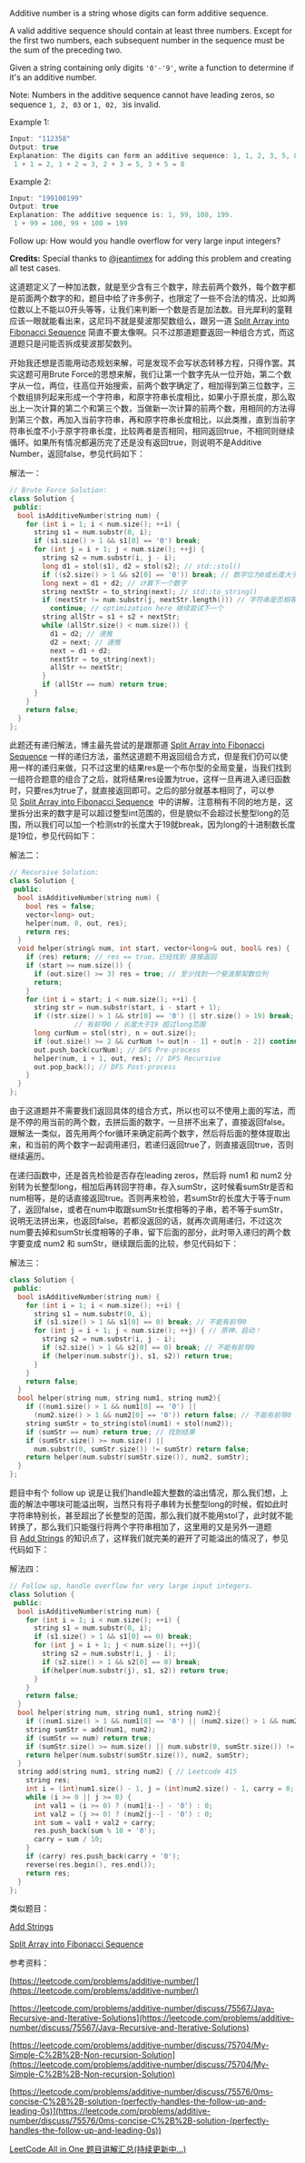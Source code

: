 Additive number is a string whose digits can form additive sequence.

A valid additive sequence should contain at least three numbers. Except for the first two numbers, each subsequent number in the sequence must be the sum of the preceding two.

Given a string containing only digits `'0'-'9'`, write a function to determine if it's an additive number.

Note: Numbers in the additive sequence cannot have leading zeros, so sequence `1, 2, 03` or `1, 02, 3`is invalid.

Example 1:

```cpp
Input: "112358"
Output: true 
Explanation: The digits can form an additive sequence: 1, 1, 2, 3, 5, 8. 
 1 + 1 = 2, 1 + 2 = 3, 2 + 3 = 5, 3 + 5 = 8
```

Example 2:

```cpp
Input: "199100199"
Output: true 
Explanation: The additive sequence is: 1, 99, 100, 199. 
 1 + 99 = 100, 99 + 100 = 199
```

Follow up: How would you handle overflow for very large input integers?

**Credits:** Special thanks to [@jeantimex](https://leetcode.com/discuss/user/jeantimex) for adding this problem and creating all test cases.

这道题定义了一种加法数，就是至少含有三个数字，除去前两个数外，每个数字都是前面两个数字的和，题目中给了许多例子，也限定了一些不合法的情况，比如两位数以上不能以0开头等等，让我们来判断一个数是否是加法数。目光犀利的童鞋应该一眼就能看出来，这尼玛不就是斐波那契数组么，跟另一道 [Split Array into Fibonacci Sequence](https://www.cnblogs.com/grandyang/p/10434771.html) 简直不要太像啊。只不过那道题要返回一种组合方式，而这道题只是问能否拆成斐波那契数列。

开始我还想是否能用动态规划来解，可是发现不会写状态转移方程，只得作罢。其实这题可用Brute Force的思想来解，我们让第一个数字先从一位开始，第二个数字从一位，两位，往高位开始搜索，前两个数字确定了，相加得到第三位数字，三个数组排列起来形成一个字符串，和原字符串长度相比，如果小于原长度，那么取出上一次计算的第二个和第三个数，当做新一次计算的前两个数，用相同的方法得到第三个数，再加入当前字符串，再和原字符串长度相比，以此类推，直到当前字符串长度不小于原字符串长度，比较两者是否相同，相同返回true，不相同则继续循环。如果所有情况都遍历完了还是没有返回true，则说明不是Additive Number，返回false，参见代码如下：

解法一：

```cpp
// Brute Force Solution:
class Solution {
 public:
  bool isAdditiveNumber(string num) {
    for (int i = 1; i < num.size(); ++i) {
      string s1 = num.substr(0, i);
      if (s1.size() > 1 && s1[0] == '0') break;
      for (int j = i + 1; j < num.size(); ++j) {
        string s2 = num.substr(i, j - i);
        long d1 = stol(s1), d2 = stol(s2); // std::stol()
        if ((s2.size() > 1 && s2[0] == '0')) break; // 数字位为0或长度大于1
        long next = d1 + d2; // 计算下一个数字
        string nextStr = to_string(next); // std::to_string()
        if (nextStr != num.substr(j, nextStr.length())) // 字符串是否相等
          continue; // optimization here 继续尝试下一个
        string allStr = s1 + s2 + nextStr;
        while (allStr.size() < num.size()) {
          d1 = d2; // 递推
          d2 = next; // 递推
          next = d1 + d2;
          nextStr = to_string(next);
          allStr += nextStr;
        }
        if (allStr == num) return true;
      }
    }
    return false;
  }
};
```

此题还有递归解法，博主最先尝试的是跟那道 [Split Array into Fibonacci Sequence](https://www.cnblogs.com/grandyang/p/10434771.html) 一样的递归方法，虽然这道题不用返回组合方式，但是我们仍可以使用一样的递归来做，只不过这里的结果res是一个布尔型的全局变量，当我们找到一组符合题意的组合了之后，就将结果res设置为true，这样一旦再进入递归函数时，只要res为true了，就直接返回即可。之后的部分就基本相同了，可以参见 [Split Array into Fibonacci Sequence](https://www.cnblogs.com/grandyang/p/10434771.html)  中的讲解，注意稍有不同的地方是，这里拆分出来的数字是可以超过整型int范围的，但是貌似不会超过长整型long的范围，所以我们可以加一个检测str的长度大于19就break，因为long的十进制数长度是19位，参见代码如下：

解法二：

```cpp
// Recursive Solution:
class Solution {
 public:
  bool isAdditiveNumber(string num) {
    bool res = false;
    vector<long> out;
    helper(num, 0, out, res);
    return res;
  }
  void helper(string& num, int start, vector<long>& out, bool& res) {
    if (res) return; // res == true，已经找到 直接返回
    if (start >= num.size()) {
      if (out.size() >= 3) res = true; // 至少找到一个斐波那契数位列
      return;
    }
    for (int i = start; i < num.size(); ++i) {
      string str = num.substr(start, i - start + 1);
      if ((str.size() > 1 && str[0] == '0') || str.size() > 19) break;
				// 有前导0 / 长度大于19 超过long范围
      long curNum = stol(str), n = out.size();
      if (out.size() >= 2 && curNum != out[n - 1] + out[n - 2]) continue;
      out.push_back(curNum); // DFS Pre-process
      helper(num, i + 1, out, res); // DFS Recursive
      out.pop_back(); // DFS Post-process
    }
  }
};
```

由于这道题并不需要我们返回具体的组合方式，所以也可以不使用上面的写法，而是不停的用当前的两个数，去拼后面的数字，一旦拼不出来了，直接返回false。跟解法一类似，首先用两个for循环来确定前两个数字，然后将后面的整体提取出来，和当前的两个数字一起调用递归，若递归返回true了，则直接返回true，否则继续遍历。

在递归函数中，还是首先检验是否存在leading zeros，然后将 num1 和 num2 分别转为长整型long，相加后再转回字符串，存入sumStr，这时候看sumStr是否和num相等，是的话直接返回true。否则再来检验，若sumStr的长度大于等于num了，返回false，或者在num中取跟sumStr长度相等的子串，若不等于sumStr，说明无法拼出来，也返回false。若都没返回的话，就再次调用递归，不过这次num要去掉和sumStr长度相等的子串，留下后面的部分，此时带入递归的两个数字要变成 num2 和 sumStr，继续跟后面的比较，参见代码如下：

解法三：

```cpp
class Solution {
 public:
  bool isAdditiveNumber(string num) {
    for (int i = 1; i < num.size(); ++i) {
      string s1 = num.substr(0, i);
      if (s1.size() > 1 && s1[0] == 0) break; // 不能有前导0
      for (int j = i + 1; j < num.size(); ++j) { // 原神，启动！
        string s2 = num.substr(i, j - i);
        if (s2.size() > 1 && s2[0] == 0) break; // 不能有前导0
        if (helper(num.substr(j), s1, s2)) return true;
      }
    }
    return false;
  }
  bool helper(string num, string num1, string num2){
    if ((num1.size() > 1 && num1[0] == '0') ||
      (num2.size() > 1 && num2[0] == '0')) return false; // 不能有前导0
    string sumStr = to_string(stol(num1) + stol(num2));
    if (sumStr == num) return true; // 找到结果
    if (sumStr.size() >= num.size() ||
      num.substr(0, sumStr.size()) != sumStr) return false;
    return helper(num.substr(sumStr.size()), num2, sumStr);
  }
};
```

题目中有个 follow up 说是让我们handle超大整数的溢出情况，那么我们想，上面的解法中哪块可能溢出啊，当然只有将子串转为长整型long的时候，假如此时字符串特别长，甚至超出了长整型的范围，那么我们就不能用stol了，此时就不能转换了，那么我们只能强行将两个字符串相加了，这里用的又是另外一道题目 [Add Strings](http://www.cnblogs.com/grandyang/p/5944311.html) 的知识点了，这样我们就完美的避开了可能溢出的情况了，参见代码如下：

解法四：

```cpp
// Follow up, handle overflow for very large input integers.
class Solution {
 public:
  bool isAdditiveNumber(string num) {
    for (int i = 1; i < num.size(); ++i) {
      string s1 = num.substr(0, i);
      if (s1.size() > 1 && s1[0] == 0) break;
      for (int j = i + 1; j < num.size(); ++j){
        string s2 = num.substr(i, j - i);
        if (s2.size() > 1 && s2[0] == 0) break;
        if(helper(num.substr(j), s1, s2)) return true;
      }
    }
    return false;
  }
  bool helper(string num, string num1, string num2){
    if ((num1.size() > 1 && num1[0] == '0') || (num2.size() > 1 && num2[0] == '0')) return false;
    string sumStr = add(num1, num2);
    if (sumStr == num) return true;
    if (sumStr.size() >= num.size() || num.substr(0, sumStr.size()) != sumStr) return false;
    return helper(num.substr(sumStr.size()), num2, sumStr);
  }
  string add(string num1, string num2) { // Leetcode 415
    string res;
    int i = (int)num1.size() - 1, j = (int)num2.size() - 1, carry = 0;
    while (i >= 0 || j >= 0) {
      int val1 = (i >= 0) ? (num1[i--] - '0') : 0;
      int val2 = (j >= 0) ? (num2[j--] - '0') : 0;
      int sum = val1 + val2 + carry;
      res.push_back(sum % 10 + '0');
      carry = sum / 10;
    }
    if (carry) res.push_back(carry + '0');
    reverse(res.begin(), res.end());
    return res;
  }
};
```

类似题目：

[Add Strings](http://www.cnblogs.com/grandyang/p/5944311.html)

[Split Array into Fibonacci Sequence](https://www.cnblogs.com/grandyang/p/10434771.html)

参考资料：

[https://leetcode.com/problems/additive-number/](https://leetcode.com/problems/additive-number/)

[https://leetcode.com/problems/additive-number/discuss/75567/Java-Recursive-and-Iterative-Solutions](https://leetcode.com/problems/additive-number/discuss/75567/Java-Recursive-and-Iterative-Solutions)

[https://leetcode.com/problems/additive-number/discuss/75704/My-Simple-C%2B%2B-Non-recursion-Solution](https://leetcode.com/problems/additive-number/discuss/75704/My-Simple-C%2B%2B-Non-recursion-Solution)

[](https://leetcode.com/problems/additive-number/discuss/75576/0ms-concise-C%2B%2B-solution-(perfectly-handles-the-follow-up-and-leading-0s))[https://leetcode.com/problems/additive-number/discuss/75576/0ms-concise-C%2B%2B-solution-(perfectly-handles-the-follow-up-and-leading-0s)](https://leetcode.com/problems/additive-number/discuss/75576/0ms-concise-C%2B%2B-solution-(perfectly-handles-the-follow-up-and-leading-0s))

[LeetCode All in One 题目讲解汇总(持续更新中...)](http://www.cnblogs.com/grandyang/p/4606334.html)